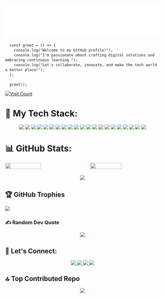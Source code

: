 <img src="./assets/profile-header.svg"></img>

```plaintext
  const greet = () => {
    console.log("Welcome to my GitHub profile!");
    console.log("I'm passionate about crafting digital solutions and embracing continuous learning.");
    console.log("Let's collaborate, innovate, and make the tech world a better place!");
  };

  greet();
```

 <a href="https://visitcount.itsvg.in/api?id=PradipSable07&icon=8&color=0" >
            <img src="https://visitcount.itsvg.in/api?id=PradipSable07&icon=8&color=0" alt="Visit Count">
</a>

# 🚀 My Tech Stack:

<div align="center">
<img src="https://img.shields.io/badge/react-%23323330.svg?style=for-the-badge&logo=react&logoColor=%#61DBFB">
<img src="https://img.shields.io/badge/javascript-%23323330.svg?style=for-the-badge&logo=javascript&logoColor=%23F7DF1E">
<img src="https://img.shields.io/badge/css3-%231572B6.svg?style=for-the-badge&logo=css3&logoColor=white">
<img src="https://img.shields.io/badge/html5-%23E34F26.svg?style=for-the-badge&logo=html5&logoColor=white">
<img src="https://img.shields.io/badge/python-3670A0?style=for-the-badge&logo=python&logoColor=ffdd54">
<img src="https://img.shields.io/badge/node.js-6DA55F?style=for-the-badge&logo=node.js&logoColor=white">
<img src="https://img.shields.io/badge/bootstrap-%23563D7C.svg?style=for-the-badge&logo=bootstrap&logoColor=white">
<img src="https://img.shields.io/badge/express.js-%23404d59.svg?style=for-the-badge&logo=express&logoColor=%2361DAFB">
<img src="https://img.shields.io/badge/tailwindcss-%2338B2AC.svg?style=for-the-badge&logo=tailwind-css&logoColor=white">
<img src="https://img.shields.io/badge/Semantic%20UI%20React-%2335BDB2.svg?style=for-the-badge&logo=SemanticUIReact&logoColor=white">
<img src="https://img.shields.io/badge/MongoDB-%234ea94b.svg?style=for-the-badge&logo=mongodb&logoColor=white">
<img src="https://img.shields.io/badge/mysql-%2300f.svg?style=for-the-badge&logo=mysql&logoColor=white">
<img src="https://img.shields.io/badge/figma-%23F24E1E.svg?style=for-the-badge&logo=figma&logoColor=white">
<img src="https://img.shields.io/badge/Postman-FF6C37?style=for-the-badge&logo=postman&logoColor=white">
<img src="https://img.shields.io/badge/kubernetes-%23326ce5.svg?style=for-the-badge&logo=kubernetes&logoColor=white">
<img src="https://img.shields.io/badge/firebase-%23039BE5.svg?style=for-the-badge&logo=firebase">
<img src="https://img.shields.io/badge/Google%20Cloud-%234285F4.svg?style=for-the-badge&logo=google-cloud&logoColor=white">
<img src="https://img.shields.io/badge/heroku-%23430098.svg?style=for-the-badge&logo=heroku&logoColor=white">
<img src="https://img.shields.io/badge/netlify-%23000000.svg?style=for-the-badge&logo=netlify&logoColor=#00C7B7">
<img src="https://img.shields.io/badge/vercel-%23000000.svg?style=for-the-badge&logo=vercel&logoColor=white">
<img src="https://img.shields.io/badge/markdown-%23000000.svg?style=for-the-badge&logo=markdown&logoColor=white">
</div>

# 📊 GitHub Stats:

<div style="display: flex; justify-content: space-between; align-items: flex-start;">
    <img src="https://github-readme-stats.vercel.app/api?username=PradipSable07&theme=nord&hide_border=true&include_all_commits=false&count_private=false" width="48%" height="55%">
    <img src="https://github-readme-stats.vercel.app/api/top-langs/?username=PradipSable07&theme=nord&hide_border=true&include_all_commits=false&count_private=false&layout=compact" width="45%" height="50%">
</div>
</br>

<div align="center">
<img src="https://github-readme-streak-stats.herokuapp.com/?user=PradipSable07&theme=nord&hide_border=true&width=750&height=750">
</div>


## 🏆 GitHub Trophies

![](https://github-profile-trophy.vercel.app/?username=PradipSable07&theme=nord&no-frame=true&no-bg=false&margin-w=4&margin-h=4&)

### ✍️ Random Dev Quote
<div align="center">
<img src="https://quotes-github-readme.vercel.app/api?type=horizontal&theme=nord">
</div>

## 🤝 Let's Connect:
<div align="center">
<a href="https://discord.gg/https://discord.gg/xJfpaCfMfK">
		<img src="https://img.shields.io/badge/Discord-%237289DA.svg?logo=discord&logoColor=white" /> 
	</a> 
  <a href="https://linkedin.com/in/pradip-sable07">
		<img src="https://img.shields.io/badge/LinkedIn-%230077B5.svg?logo=linkedin&logoColor=white" /> 
	</a> <a href="https://medium.com/@@pradipsable07">
		<img src="https://img.shields.io/badge/Medium-12100E?logo=medium&logoColor=white" /> 
	</a> <a href="https://twitter.com/PradipSable07">
		<img src="https://img.shields.io/badge/Twitter-%231DA1F2.svg?logo=Twitter&logoColor=white" /> 
	</a> 
</div>

## 🔝 Top Contributed Repo
<div align="center">
<img src="https://github-contributor-stats.vercel.app/api?username=PradipSable07&limit=5&theme=nord&combine_all_yearly_contributions=true&hide_border=true&align_content=center" /> 
</div>
